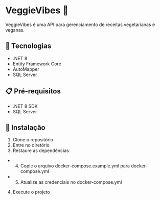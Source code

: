 # VeggieVibes 🥗

VeggieVibes é uma API para gerenciamento de receitas vegetarianas e veganas.

## 🚀 Tecnologias

- .NET 8
- Entity Framework Core
- AutoMapper
- SQL Server

## 📋 Pré-requisitos

- .NET 8 SDK
- SQL Server

## 🔧 Instalação

1. Clone o repositório
2. Entre no diretório
3. Restaure as dependências
+ 4. Copie o arquivo docker-compose.example.yml para docker-compose.yml
+ 5. Atualize as credenciais no docker-compose.yml
4. Execute o projeto
